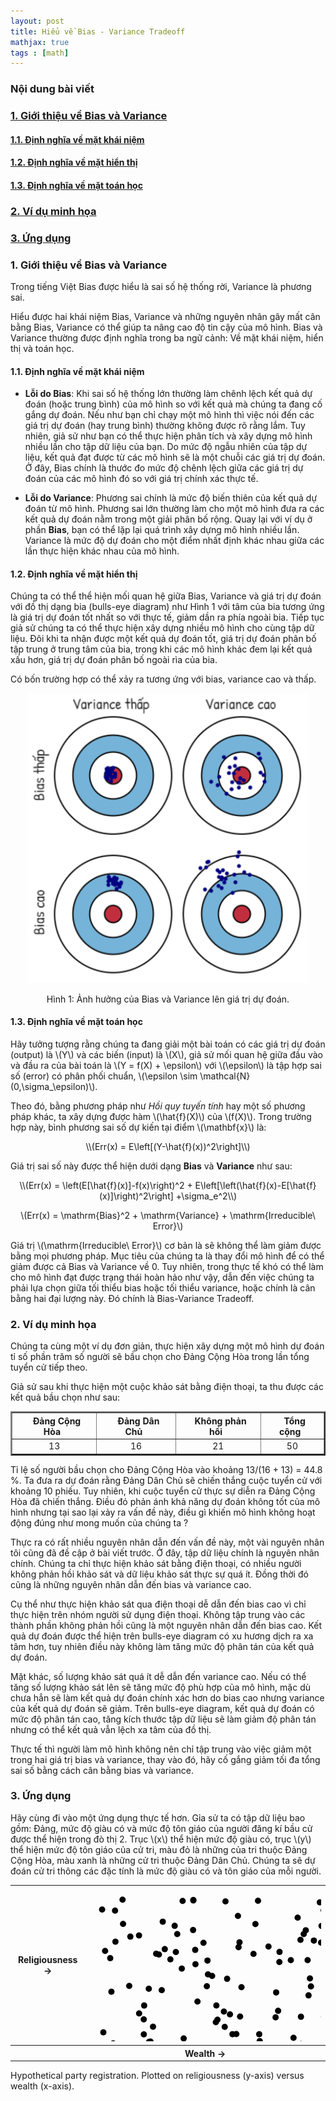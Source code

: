 ```yaml
---
layout: post
title: Hiểu về Bias - Variance Tradeoff
mathjax: true
tags : [math]
---
```


### Nội dung bài viết
<!-- TOC -->
### <a href="#-gioi-thieu-ve-bias-variance"> 1. Giới thiệu về Bias và Variance</a> 
#### <a href="#-dinh-nghia-ve-khai-niem"> 1.1. Định nghĩa về mặt khái niệm</a>
#### <a href="#-dinh-nghia-ve-hien-thi"> 1.2. Định nghĩa về mặt hiển thị</a>
#### <a href="#-dinh-nghia-ve-toan-hoc"> 1.3. Định nghĩa về mặt toán học</a>
### <a href="#-vi-du-minh-hoa"> 2. Ví dụ minh họa</a>
### <a href="#-ung-dung"> 3. Ứng dụng</a> 
<!-- End TOC -->

<a name="-gioi-thieu-ve-bias-variance"></a>

### 1. Giới thiệu về Bias và Variance

Trong tiếng Việt Bias được hiểu là sai số hệ thống rời, Variance là phương sai.

Hiểu được hai khái niệm Bias, Variance và những nguyên nhân gây mất cân bằng Bias, Variance có thể giúp ta nâng cao độ tin cậy của mô 
hình. Bias và Variance thường được định nghĩa trong ba ngữ cảnh: Về mặt khái niệm, hiển thị và toán học.

<a name="-dinh-nghia-ve-khai-niem"></a>

#### 1.1. Định nghĩa về mặt khái niệm

  * __Lỗi do Bias__: Khi sai số hệ thống lớn thường làm chênh lệch kết quả dự đoán (hoặc trung bình) của mô hình so với kết quả mà chúng ta đang cố gắng dự đoán. Nếu như bạn chỉ chạy một mô hình thì việc nói đến các giá trị dự đoán (hay trung bình) thường không được rõ rằng lắm. Tuy nhiên, giả sử như bạn có thể thực hiện phân tích và xây dựng mô hình nhiều lần cho tập dữ liệu của bạn. Do mức độ ngẫu nhiên của  tập dự liệu, kết quả đạt được từ các mô hình sẽ là một chuỗi các giá trị dự đoán. Ở đây, Bias chính là thước đo mức độ chênh lệch giữa các giá trị dự đoán của các mô hình đó so với giá trị chính xác thực tế.
  
  * __Lỗi do Variance__: Phương sai chính là mức độ biến thiên của kết quả dự đoán từ mô hình. Phương sai lớn thường làm cho một mô hình đưa ra các kết quả dự đoán nằm trong một giải phân bố rộng. Quay lại với ví dụ ở phần __Bias__, bạn có thể lặp lại quá trình xây dựng mô hình nhiều lần. Variance là mức độ dự đoán cho một điểm nhất định khác nhau giữa các lần thực hiện khác nhau của mô hình.

<a name="-dinh-nghia-ve-hien-thi"></a>

#### 1.2. Định nghĩa về mặt hiển thị

Chúng ta có thể thể hiện mối quan hệ giữa Bias, Variance và giá trị dự đoán với đồ thị dạng bia (bulls-eye diagram) như Hình 1 với tâm của bia tương ứng là giá trị dự đoán tốt nhất so với thực tế, giảm dần ra phía ngoài bia. Tiếp tục giả sử chúng ta có thể thực hiện xây dựng nhiều mô hình cho cùng tập dữ liệu. Đôi khi ta nhận được một kết quả dự đoán tốt, giá trị dự đoán phân bố tập trung ở trung tâm của bia, trong khi các mô hình khác đem lại kết quả xấu hơn, giá trị dự đoán phân bố ngoài rìa của bia.

Có bốn trường hợp có thể xảy ra tương ứng với bias, variance cao và thấp.

<center><img src="/img/bias_variance/bulls-eye.png" alt="img" style="width: 450px;"/></center>
<center><p>Hình 1: Ảnh hưởng của Bias và Variance lên giá trị dự đoán.</p></center>

<!-- <div style="text-align:center" markdown="1"> -->
<!--   <img src="/img/bias_variance/bulls-eye.png" alt="img" style="width: 450px;"/> -->
<!--   <div class="caption"> -->
<!--     Hình 1: Ảnh hưởng của Bias và Variance lên giá trị dự đoán. -->
<!--  </div> -->
<!-- </div> -->

<a name="-dinh-nghia-ve-toan-hoc"></a>

#### 1.3. Định nghĩa về mặt toán học

Hãy tưởng tượng rằng chúng ta đang giải một bài toán có các giá trị dự đoán (output) là \\(Y\\) và các biến (input) là \\(X\\), giả sử mối quan hệ giữa đầu vào và đầu ra của bài toán là \\(Y = f(X) + \epsilon\\) với \\(\epsilon\\) là tập hợp sai số (error) có phân phối chuẩn, \\(\epsilon \sim \mathcal{N}(0,\sigma_\epsilon)\\).

Theo đó, bằng phương pháp như _Hồi quy tuyến tính_ hay một số phương pháp khác, ta xây dựng được hàm \\(\hat{f}(X)\\) của \\(f(X)\\). Trong trường hợp này, bình phương sai số dự kiến tại điểm \\(\mathbf{x}\\) là:

<div style="text-align:center" markdown="1">
\\(Err(x) = E\left[(Y-\hat{f}(x))^2\right]\\)
</div>

Giá trị sai số này được thể hiện dưới dạng __Bias__ và __Variance__ như sau:

<div style="text-align:center" markdown="1">
\\(Err(x) = \left(E[\hat{f}(x)]-f(x)\right)^2 + E\left[\left(\hat{f}(x)-E[\hat{f}(x)]\right)^2\right] +\sigma_e^2\\)

\\(Err(x) = \mathrm{Bias}^2 + \mathrm{Variance} + \mathrm{Irreducible\ Error}\\)
</div>

Giá trị \\(\mathrm{Irreducible\ Error}\\) cơ bản là sẽ không thể làm giảm được bằng mọi phương pháp. Mục tiêu của chúng ta là thay đổi mô hình để có thể giảm được cả Bias và Variance về 0. Tuy nhiên, trong thực tế khó có thể làm cho mô hình đạt được trạng thái hoàn hảo như vậy, dẫn đến việc chúng ta phải lựa chọn giữa tối thiểu bias hoặc tối thiểu variance, hoặc chính là cân bằng hai đại lượng này. Đó chính là Bias-Variance Tradeoff.

<a name="-vi-du-minh-hoa">

### 2. Ví dụ minh họa

Chúng ta cùng một ví dụ đơn giản, thực hiện xây dựng một mô hình dự đoán tỉ số phần trăm số người sẽ bầu chọn cho Đảng Cộng Hòa trong lần tổng tuyển cử tiếp theo.

Giả sử sau khi thực hiện một cuộc khảo sát bằng điện thoại, ta thu được các kết quả bầu chọn như sau:

<div style="text-align:center">
<table align="center" border="2">
<thead>
<tr>
<th>&nbsp;&nbsp;Đảng Cộng Hòa&nbsp;&nbsp;</th>
<th>&nbsp;&nbsp;Đảng Dân Chủ&nbsp;&nbsp;</th>
<th>&nbsp;&nbsp;Không phản hồi&nbsp;&nbsp;</th>
<th>&nbsp;&nbsp;Tổng cộng&nbsp;&nbsp;</th>
</tr>
</thead>
<tbody>
<tr>
<td>13</td>
<td>16</td>
<td>21</td>
<td>50</td>
</tr>
</tbody>
</table>
</div>

Tỉ lệ số người bầu chọn cho Đảng Cộng Hòa vào khoảng 13/(16 + 13) = 44.8 %. Ta đưa ra dự đoán rằng Đảng Dân Chủ sẽ chiến thắng cuộc tuyển cử với khoảng 10 phiếu. Tuy nhiên, khi cuộc tuyển cử thực sự diễn ra Đảng Cộng Hòa đã chiến thắng. Điều đó phản ánh khả năng dự đoán không tốt của mô hình nhưng tại sao lại xảy ra vấn đề này, điều gì khiến mô hình không hoạt động đúng như mong muốn của chúng ta ?

Thực ra có rất nhiều nguyên nhân dẫn đến vấn đề này, một vài nguyên nhân tôi cũng đã đề cập ở bài viết trước. Ở đây, tập dữ liệu chính là nguyên nhân chính. Chúng ta chỉ thực hiện khảo sát bằng điện thoại, có nhiều người không phản hồi khảo sát và dữ liệu khảo sát thực sự quá ít. Đồng thời đó cũng là những nguyên nhân dẫn đến bias và variance cao.

Cụ thể như thực hiện khảo sát qua điện thoại dễ dẫn đến bias cao vì chỉ thực hiện trên nhóm người sử dụng điện thoại. Không tập trung vào các thành phần không phản hồi cũng là một nguyên nhân dẫn đến bias cao. Kết quả dự đoán được thể hiện trên bulls-eye diagram có xu hương dịch ra xa tâm hơn, tuy nhiên điều này không làm tăng mức độ phân tán của kết quả dự đoán.

Mặt khác, số lượng khảo sát quá ít dễ dẫn đến variance cao. Nếu có thể tăng số lượng khảo sát lên sẽ tăng mức độ phù hợp của mô hình, mặc dù chưa hẳn sẽ làm kết quả dự đoán chính xác hơn do bias cao nhưng variance của kết quả dự đoán sẽ giảm. Trên bulls-eye diagram, kết quả dự đoán có mức độ phân tán cao, tăng kích thước tập dữ liệu sẽ làm giảm độ phân tán nhưng có thể kết quả vẫn lệch xa tâm của đồ thị.

Thực tế thì người làm mô hình không nên chỉ tập trung vào việc giảm một trong hai giá trị bias và variance, thay vào đó, hãy cố gắng giảm tối đa tổng sai số bằng cách cân bằng bias và variance.

<a name="-ung-dung">

### 3. Ứng dụng

Hãy cùng đi vào một ứng dụng thực tế hơn. Gỉa sử ta có tập dữ liệu bao gồm: Đảng, mức độ giàu có và mức độ tôn giáo của người đăng kí bầu cử được thể hiện trong đò thị 2. Trục \\(x\\) thể hiện mức độ giàu có, trục \\(y\\) thể hiện mức độ tôn giáo của cử tri, màu đỏ là những của tri thuộc Đảng Cộng Hòa, màu xanh là những cử tri thuộc Đảng Dân Chủ. Chúng ta sẽ dự đoán cử tri thông các đặc tính là mức độ giàu có và tôn giáo của mỗi người.

<div class="content-node image"><div class="image-content">    
    <table class="snug" align="center">
        <tbody><tr><th class="r90">Religiousness →</th><td><div id="chart_rawdata_knn" class="knn_chart"><svg width="600" height="400" class="RdBu"><circle r="5" class="q0-9" transform="translate(492.1939697265625,199.24085998535156)"></circle><circle r="5" class="q0-9" transform="translate(41.277313232421875,38.01535415649414)"></circle><circle r="5" class="q8-9" transform="translate(463.0407409667969,236.74703979492188)"></circle><circle r="5" class="q8-9" transform="translate(338.7109375,207.85240173339844)"></circle><circle r="5" class="q8-9" transform="translate(61.01599884033203,331.3340148925781)"></circle><circle r="5" class="q8-9" transform="translate(63.94195556640625,158.50253295898438)"></circle><circle r="5" class="q8-9" transform="translate(184.0235137939453,283.739013671875)"></circle><circle r="5" class="q8-9" transform="translate(199.14537048339844,327.7568359375)"></circle><circle r="5" class="q8-9" transform="translate(496.7530517578125,374.82012939453125)"></circle><circle r="5" class="q0-9" transform="translate(479.40472412109375,251.28416442871094)"></circle><circle r="5" class="q8-9" transform="translate(46.534584045410156,371.33074951171875)"></circle><circle r="5" class="q0-9" transform="translate(53.27717208862305,20.52057647705078)"></circle><circle r="5" class="q0-9" transform="translate(235.30166625976562,235.4990692138672)"></circle><circle r="5" class="q0-9" transform="translate(117.60407257080078,55.628902435302734)"></circle><circle r="5" class="q0-9" transform="translate(392.0682373046875,21.42414093017578)"></circle><circle r="5" class="q8-9" transform="translate(90.65819549560547,268.73529052734375)"></circle><circle r="5" class="q0-9" transform="translate(403.6700134277344,304.0859069824219)"></circle><circle r="5" class="q8-9" transform="translate(34.500770568847656,274.3841247558594)"></circle><circle r="5" class="q8-9" transform="translate(87.38031005859375,354.0915832519531)"></circle><circle r="5" class="q0-9" transform="translate(544.7617797851562,93.47618865966797)"></circle><circle r="5" class="q0-9" transform="translate(182.7562713623047,89.41451263427734)"></circle><circle r="5" class="q8-9" transform="translate(483.5508728027344,298.5349426269531)"></circle><circle r="5" class="q0-9" transform="translate(453.55120849609375,24.839033126831055)"></circle><circle r="5" class="q8-9" transform="translate(326.82147216796875,241.4149169921875)"></circle><circle r="5" class="q8-9" transform="translate(229.1647491455078,235.63323974609375)"></circle><circle r="5" class="q0-9" transform="translate(343.154541015625,75.55409240722656)"></circle><circle r="5" class="q0-9" transform="translate(79.63373565673828,77.7381362915039)"></circle><circle r="5" class="q8-9" transform="translate(299.98248291015625,365.9923095703125)"></circle><circle r="5" class="q0-9" transform="translate(371.7185363769531,62.3734130859375)"></circle><circle r="5" class="q0-9" transform="translate(542.741943359375,106.87908935546875)"></circle><circle r="5" class="q8-9" transform="translate(63.34486389160156,342.9246826171875)"></circle><circle r="5" class="q0-9" transform="translate(203.39825439453125,189.7144317626953)"></circle><circle r="5" class="q8-9" transform="translate(241.31497192382812,207.5205841064453)"></circle><circle r="5" class="q8-9" transform="translate(222.06427001953125,280.3869934082031)"></circle><circle r="5" class="q8-9" transform="translate(299.4081726074219,368.1298828125)"></circle><circle r="5" class="q8-9" transform="translate(299.2140197753906,274.07659912109375)"></circle><circle r="5" class="q0-9" transform="translate(490.3083190917969,81.23583984375)"></circle><circle r="5" class="q8-9" transform="translate(430.3426513671875,214.74851989746094)"></circle><circle r="5" class="q8-9" transform="translate(349.3872375488281,117.28694152832031)"></circle><circle r="5" class="q8-9" transform="translate(175.8174285888672,353.39892578125)"></circle><circle r="5" class="q0-9" transform="translate(570.575927734375,35.584983825683594)"></circle><circle r="5" class="q0-9" transform="translate(533.6995239257812,280.29742431640625)"></circle><circle r="5" class="q0-9" transform="translate(460.73095703125,128.9247589111328)"></circle><circle r="5" class="q8-9" transform="translate(98.0711441040039,247.55484008789062)"></circle><circle r="5" class="q8-9" transform="translate(286.7738952636719,95.5040512084961)"></circle><circle r="5" class="q0-9" transform="translate(41.88449478149414,87.62808227539062)"></circle><circle r="5" class="q8-9" transform="translate(463.1479797363281,174.11895751953125)"></circle><circle r="5" class="q8-9" transform="translate(445.68035888671875,323.7693176269531)"></circle><circle r="5" class="q8-9" transform="translate(460.5453186035156,233.65042114257812)"></circle><circle r="5" class="q0-9" transform="translate(138.59002685546875,104.2143783569336)"></circle><circle r="5" class="q0-9" transform="translate(238.8720245361328,96.55712127685547)"></circle><circle r="5" class="q0-9" transform="translate(546.7451171875,44.48590087890625)"></circle><circle r="5" class="q0-9" transform="translate(188.1507568359375,158.98707580566406)"></circle><circle r="5" class="q0-9" transform="translate(465.7481384277344,173.49327087402344)"></circle><circle r="5" class="q0-9" transform="translate(528.0020751953125,172.5897979736328)"></circle><circle r="5" class="q0-9" transform="translate(457.9385070800781,139.91033935546875)"></circle><circle r="5" class="q8-9" transform="translate(354.7146301269531,159.19662475585938)"></circle><circle r="5" class="q8-9" transform="translate(391.6455383300781,202.49876403808594)"></circle><circle r="5" class="q8-9" transform="translate(443.2760009765625,373.2785949707031)"></circle><circle r="5" class="q8-9" transform="translate(87.19535827636719,211.9920654296875)"></circle><circle r="5" class="q8-9" transform="translate(302.1697082519531,198.36839294433594)"></circle><circle r="5" class="q8-9" transform="translate(217.9697265625,23.31383514404297)"></circle><circle r="5" class="q0-9" transform="translate(395.8767395019531,22.722166061401367)"></circle><circle r="5" class="q8-9" transform="translate(471.37933349609375,221.81716918945312)"></circle><circle r="5" class="q0-9" transform="translate(456.6429138183594,150.89186096191406)"></circle><circle r="5" class="q8-9" transform="translate(281.1766052246094,363.0153503417969)"></circle><circle r="5" class="q0-9" transform="translate(129.83004760742188,115.98701477050781)"></circle><circle r="5" class="q8-9" transform="translate(248.09552001953125,310.2545471191406)"></circle><circle r="5" class="q8-9" transform="translate(267.7306213378906,256.0012512207031)"></circle><circle r="5" class="q8-9" transform="translate(503.8079528808594,307.702880859375)"></circle><circle r="5" class="q0-9" transform="translate(359.4011535644531,85.88597869873047)"></circle><circle r="5" class="q8-9" transform="translate(66.51846313476562,288.3641052246094)"></circle><circle r="5" class="q0-9" transform="translate(505.07562255859375,187.4217987060547)"></circle><circle r="5" class="q8-9" transform="translate(25.364213943481445,102.55750274658203)"></circle><circle r="5" class="q8-9" transform="translate(526.5156860351562,320.646240234375)"></circle><circle r="5" class="q0-9" transform="translate(169.91429138183594,123.78865051269531)"></circle><circle r="5" class="q0-9" transform="translate(333.4569091796875,49.331241607666016)"></circle><circle r="5" class="q0-9" transform="translate(106.98843383789062,107.00733947753906)"></circle><circle r="5" class="q8-9" transform="translate(468.4338684082031,264.2528381347656)"></circle><circle r="5" class="q8-9" transform="translate(102.01782989501953,223.71153259277344)"></circle><circle r="5" class="q8-9" transform="translate(484.446044921875,240.8489227294922)"></circle><circle r="5" class="q8-9" transform="translate(87.84510040283203,189.85060119628906)"></circle><circle r="5" class="q8-9" transform="translate(496.26214599609375,312.71136474609375)"></circle><circle r="5" class="q8-9" transform="translate(400.3122253417969,149.65794372558594)"></circle><circle r="5" class="q0-9" transform="translate(115.96427154541016,165.25311279296875)"></circle><circle r="5" class="q8-9" transform="translate(35.45072937011719,167.74996948242188)"></circle><circle r="5" class="q8-9" transform="translate(262.7864990234375,107.24049377441406)"></circle><circle r="5" class="q0-9" transform="translate(148.0567626953125,130.81072998046875)"></circle><circle r="5" class="q0-9" transform="translate(483.81048583984375,255.5757598876953)"></circle><circle r="5" class="q0-9" transform="translate(528.1555786132812,70.51458740234375)"></circle><circle r="5" class="q8-9" transform="translate(237.88682556152344,46.45689010620117)"></circle><circle r="5" class="q8-9" transform="translate(396.8204650878906,372.3489685058594)"></circle><circle r="5" class="q0-9" transform="translate(22.547168731689453,232.76669311523438)"></circle><circle r="5" class="q0-9" transform="translate(555.05615234375,125.5079116821289)"></circle><circle r="5" class="q0-9" transform="translate(570.7529907226562,62.965824127197266)"></circle><circle r="5" class="q0-9" transform="translate(556.2977905273438,351.1795349121094)"></circle><circle r="5" class="q8-9" transform="translate(220.56419372558594,147.11245727539062)"></circle><circle r="5" class="q0-9" transform="translate(475.1058044433594,86.54938507080078)"></circle><circle r="5" class="q8-9" transform="translate(293.83984375,373.2276306152344)"></circle><circle r="5" class="q8-9" transform="translate(338.9353332519531,251.5997772216797)"></circle><circle r="5" class="q8-9" transform="translate(276.5592041015625,257.11260986328125)"></circle><circle r="5" class="q8-9" transform="translate(389.1197204589844,288.9963073730469)"></circle><circle r="5" class="q8-9" transform="translate(149.27972412109375,303.0163269042969)"></circle><circle r="5" class="q8-9" transform="translate(559.0577392578125,364.5559997558594)"></circle><circle r="5" class="q8-9" transform="translate(331.72119140625,296.37628173828125)"></circle><circle r="5" class="q0-9" transform="translate(95.77204895019531,247.94696044921875)"></circle><circle r="5" class="q8-9" transform="translate(41.61444091796875,372.7494812011719)"></circle><circle r="5" class="q0-9" transform="translate(441.72735595703125,86.87793731689453)"></circle><circle r="5" class="q0-9" transform="translate(140.7775421142578,75.46820068359375)"></circle><circle r="5" class="q8-9" transform="translate(182.0389862060547,276.8058166503906)"></circle><circle r="5" class="q0-9" transform="translate(202.5406036376953,216.5498809814453)"></circle><circle r="5" class="q8-9" transform="translate(299.04315185546875,168.8763885498047)"></circle><circle r="5" class="q0-9" transform="translate(529.181396484375,297.0206604003906)"></circle><circle r="5" class="q8-9" transform="translate(139.98130798339844,377.7989807128906)"></circle><circle r="5" class="q8-9" transform="translate(111.42061614990234,108.31428527832031)"></circle><circle r="5" class="q8-9" transform="translate(151.09185791015625,242.54393005371094)"></circle><circle r="5" class="q0-9" transform="translate(368.9268798828125,24.75046157836914)"></circle><circle r="5" class="q0-9" transform="translate(536.3154296875,252.55616760253906)"></circle><circle r="5" class="q8-9" transform="translate(452.62371826171875,256.2213439941406)"></circle><circle r="5" class="q0-9" transform="translate(225.11679077148438,203.98851013183594)"></circle><circle r="5" class="q8-9" transform="translate(182.08050537109375,325.4248962402344)"></circle><circle r="5" class="q8-9" transform="translate(353.0858459472656,146.5047149658203)"></circle><circle r="5" class="q0-9" transform="translate(434.111572265625,326.67401123046875)"></circle><circle r="5" class="q8-9" transform="translate(434.906494140625,187.9200897216797)"></circle><circle r="5" class="q0-9" transform="translate(380.0408020019531,324.248779296875)"></circle><circle r="5" class="q8-9" transform="translate(299.91339111328125,339.29681396484375)"></circle><circle r="5" class="q0-9" transform="translate(575.4949951171875,239.56126403808594)"></circle><circle r="5" class="q8-9" transform="translate(354.6059265136719,352.96917724609375)"></circle><circle r="5" class="q8-9" transform="translate(248.9258270263672,296.1717224121094)"></circle><circle r="5" class="q8-9" transform="translate(465.7021179199219,313.189453125)"></circle><circle r="5" class="q0-9" transform="translate(166.57713317871094,21.030960083007812)"></circle><circle r="5" class="q0-9" transform="translate(95.28401947021484,162.99789428710938)"></circle><circle r="5" class="q0-9" transform="translate(173.1535186767578,183.5015411376953)"></circle><circle r="5" class="q0-9" transform="translate(120.80987548828125,99.61750030517578)"></circle><circle r="5" class="q0-9" transform="translate(33.54658889770508,114.09160614013672)"></circle><circle r="5" class="q8-9" transform="translate(430.86700439453125,269.39971923828125)"></circle><circle r="5" class="q0-9" transform="translate(215.43499755859375,199.58534240722656)"></circle><circle r="5" class="q8-9" transform="translate(473.8622741699219,228.45526123046875)"></circle><circle r="5" class="q8-9" transform="translate(331.2964172363281,355.81427001953125)"></circle><circle r="5" class="q8-9" transform="translate(298.1474304199219,208.82431030273438)"></circle><circle r="5" class="q0-9" transform="translate(566.571533203125,236.34466552734375)"></circle><circle r="5" class="q0-9" transform="translate(346.45867919921875,69.40186309814453)"></circle><circle r="5" class="q0-9" transform="translate(189.14517211914062,117.88835144042969)"></circle><circle r="5" class="q0-9" transform="translate(166.14617919921875,69.12361145019531)"></circle><circle r="5" class="q0-9" transform="translate(497.62506103515625,84.65994262695312)"></circle><circle r="5" class="q0-9" transform="translate(375.1168518066406,37.54997634887695)"></circle><circle r="5" class="q8-9" transform="translate(140.68917846679688,358.8636169433594)"></circle><circle r="5" class="q8-9" transform="translate(347.2258605957031,261.93585205078125)"></circle><circle r="5" class="q0-9" transform="translate(169.5237274169922,100.87321472167969)"></circle><circle r="5" class="q0-9" transform="translate(395.77569580078125,79.0986328125)"></circle><circle r="5" class="q0-9" transform="translate(378.5339050292969,68.93370056152344)"></circle><circle r="5" class="q8-9" transform="translate(136.6710662841797,62.36529541015625)"></circle><circle r="5" class="q0-9" transform="translate(445.03387451171875,33.4532585144043)"></circle><circle r="5" class="q0-9" transform="translate(465.58831787109375,200.67352294921875)"></circle><circle r="5" class="q8-9" transform="translate(271.95452880859375,235.83436584472656)"></circle><circle r="5" class="q8-9" transform="translate(267.9061279296875,270.6490783691406)"></circle><circle r="5" class="q8-9" transform="translate(24.31011390686035,310.4570617675781)"></circle><circle r="5" class="q8-9" transform="translate(272.7624816894531,246.74542236328125)"></circle><circle r="5" class="q0-9" transform="translate(370.9999694824219,89.14434814453125)"></circle><circle r="5" class="q8-9" transform="translate(375.7814636230469,207.64511108398438)"></circle><circle r="5" class="q8-9" transform="translate(281.4026794433594,290.4798889160156)"></circle><circle r="5" class="q0-9" transform="translate(54.108299255371094,59.19814682006836)"></circle><circle r="5" class="q8-9" transform="translate(387.88092041015625,211.8555145263672)"></circle><circle r="5" class="q8-9" transform="translate(350.8575744628906,173.6025848388672)"></circle><circle r="5" class="q0-9" transform="translate(502.1966247558594,265.15411376953125)"></circle><circle r="5" class="q8-9" transform="translate(87.32137298583984,236.05125427246094)"></circle><circle r="5" class="q0-9" transform="translate(405.4254455566406,33.89897918701172)"></circle><circle r="5" class="q0-9" transform="translate(322.5069580078125,117.27385711669922)"></circle><circle r="5" class="q0-9" transform="translate(568.90234375,289.54400634765625)"></circle><circle r="5" class="q0-9" transform="translate(499.20172119140625,75.82920837402344)"></circle><circle r="5" class="q0-9" transform="translate(265.84857177734375,59.455989837646484)"></circle><circle r="5" class="q8-9" transform="translate(123.64678955078125,360.34051513671875)"></circle><circle r="5" class="q0-9" transform="translate(166.49551391601562,21.817346572875977)"></circle><circle r="5" class="q8-9" transform="translate(378.2764892578125,356.90350341796875)"></circle><circle r="5" class="q0-9" transform="translate(216.76722717285156,223.9311981201172)"></circle><circle r="5" class="q0-9" transform="translate(337.97467041015625,84.76957702636719)"></circle><circle r="5" class="q0-9" transform="translate(243.56332397460938,160.54934692382812)"></circle><circle r="5" class="q8-9" transform="translate(120.55567932128906,265.2567138671875)"></circle><circle r="5" class="q0-9" transform="translate(65.74116516113281,79.61673736572266)"></circle><circle r="5" class="q0-9" transform="translate(459.7825012207031,118.3598861694336)"></circle><circle r="5" class="q0-9" transform="translate(189.94607543945312,140.02113342285156)"></circle><circle r="5" class="q8-9" transform="translate(304.4588928222656,104.10541534423828)"></circle><circle r="5" class="q0-9" transform="translate(261.3569030761719,270.5807800292969)"></circle><circle r="5" class="q8-9" transform="translate(279.62353515625,360.4432067871094)"></circle><circle r="5" class="q0-9" transform="translate(240.43460083007812,88.80514526367188)"></circle><circle r="5" class="q0-9" transform="translate(149.41082763671875,22.48920249938965)"></circle><circle r="5" class="q0-9" transform="translate(523.6578979492188,34.55793380737305)"></circle><circle r="5" class="q0-9" transform="translate(474.19281005859375,109.02759552001953)"></circle><circle r="5" class="q0-9" transform="translate(205.18589782714844,212.4634246826172)"></circle><circle r="5" class="q0-9" transform="translate(416.6171569824219,62.990596771240234)"></circle><circle r="5" class="q8-9" transform="translate(38.19607925415039,250.56129455566406)"></circle><circle r="5" class="q0-9" transform="translate(304.1872253417969,120.23667907714844)"></circle><circle r="5" class="q0-9" transform="translate(493.12664794921875,148.14089965820312)"></circle><circle r="5" class="q0-9" transform="translate(26.939172744750977,321.69110107421875)"></circle><circle r="5" class="q8-9" transform="translate(20.564626693725586,36.26818084716797)"></circle><circle r="5" class="q8-9" transform="translate(79.79217529296875,202.5304718017578)"></circle><circle r="5" class="q0-9" transform="translate(508.4207458496094,60.40113067626953)"></circle><circle r="5" class="q0-9" transform="translate(576.4546508789062,233.82789611816406)"></circle><circle r="5" class="q0-9" transform="translate(196.57908630371094,142.49337768554688)"></circle><circle r="5" class="q8-9" transform="translate(270.008544921875,22.246728897094727)"></circle></svg></div></td></tr>
        <tr><th></th><th>Wealth →</th></tr>
    </tbody></table>
    
</div><div class="caption">    Hypothetical party registration. Plotted on religiousness (y-axis) versus wealth (x-axis).
</div></div>






